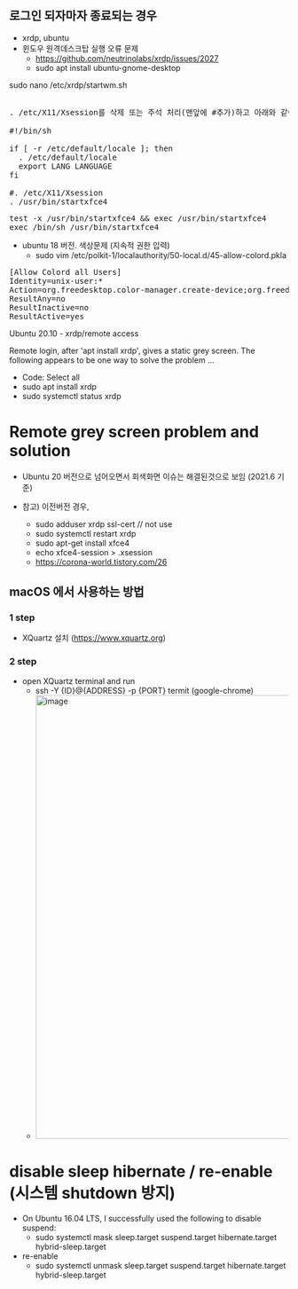 
## 로그인 되자마자 종료되는 경우
- xrdp, ubuntu
- 윈도우 원격데스크탑 실행 오류 문제
  - https://github.com/neutrinolabs/xrdp/issues/2027
  - sudo apt install ubuntu-gnome-desktop

sudo nano /etc/xrdp/startwm.sh

<pre>

. /etc/X11/Xsession를 삭제 또는 주석 처리(맨앞에 #추가)하고 아래와 같이 수정한다.

#!/bin/sh

if [ -r /etc/default/locale ]; then
  . /etc/default/locale
  export LANG LANGUAGE
fi

#. /etc/X11/Xsession
. /usr/bin/startxfce4
</pre>

<pre>
test -x /usr/bin/startxfce4 && exec /usr/bin/startxfce4
exec /bin/sh /usr/bin/startxfce4
</pre>


- ubuntu 18 버전. 색상문제 (지속적 권한 입력)
  - sudo vim /etc/polkit-1/localauthority/50-local.d/45-allow-colord.pkla
<pre>
[Allow Colord all Users]
Identity=unix-user:*
Action=org.freedesktop.color-manager.create-device;org.freedesktop.color-manager.create-profile;org.freedesktop.color-manager.delete-device;org.freedesktop.color-manager.delete-profile;org.freedesktop.color-manager.modify-device;org.freedesktop.color-manager.modify-profile
ResultAny=no
ResultInactive=no
ResultActive=yes
</pre>


Ubuntu 20.10 - xrdp/remote access

Remote login, after 'apt install xrdp', gives a static grey screen. The following appears to be one way to solve the problem ...

- Code: Select all
- sudo apt install xrdp
- sudo systemctl status xrdp

# Remote grey screen problem and solution 

- Ubuntu 20 버전으로 넘어오면서 회색화면 이슈는 해결된것으로 보임 (2021.6 기준)

- 참고) 이전버전 경우, 
  - sudo adduser xrdp ssl-cert // not use
  - sudo systemctl restart xrdp
  - sudo apt-get install xfce4
  - echo xfce4-session > .xsession
  - https://corona-world.tistory.com/26

## macOS 에서 사용하는 방법
### 1 step
- XQuartz 설치 (https://www.xquartz.org)
### 2 step
- open XQuartz terminal and run
  - ssh -Y {ID}@{ADDRESS} -p {PORT} termit (google-chrome) 
  - <img width="800" alt="image" src="https://github.com/user-attachments/assets/46161c89-e4a6-411a-939d-449b55411926" />


# disable sleep hibernate / re-enable (시스템 shutdown 방지)
- On Ubuntu 16.04 LTS, I successfully used the following to disable suspend:
  - sudo systemctl mask sleep.target suspend.target hibernate.target hybrid-sleep.target
- re-enable  
  - sudo systemctl unmask sleep.target suspend.target hibernate.target hybrid-sleep.target

